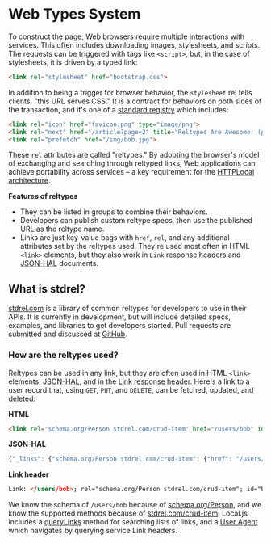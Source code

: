 # Web Types System

To construct the page, Web browsers require multiple interactions with services. This often includes downloading images, stylesheets, and scripts. The requests can be triggered with tags like `<script>`, but, in the case of stylesheets, it is driven by a typed link:

```html
<link rel="stylesheet" href="bootstrap.css">
```

In addition to being a trigger for browser behavior, the `stylesheet` rel tells clients, "this URL serves CSS." It is a contract for behaviors on both sides of the transaction, and it's one of a <a href="http://www.iana.org/assignments/link-relations/link-relations.xhtml#link-relations-1">standard registry</a> which includes:

```html
<link rel="icon" href="favicon.png" type="image/png">
<link rel="next" href="/article?page=2" title="Reltypes Are Awesome! (page 2)">
<link rel="prefetch" href="/img/bob.jpg">
```
These `rel` attributes are called "reltypes." By adopting the browser's model of exchanging and searching through reltyped links, Web applications can achieve portability across services &ndash; a key requirement for the <a href="http://httplocal.com">HTTPLocal architecture</a>.

**Features of reltypes**

 - They can be listed in groups to combine their behaviors.
 - Developers can publish custom reltype specs, then use the published URL as the reltype name.
 - Links are just key-value bags with `href`, `rel`, and any additional attributes set by the reltypes used. They're used most often in HTML `<link>` elements, but they also work in `Link` response headers and <a href="http://stateless.co/hal_specification.html">JSON-HAL</a> documents.


## What is stdrel?

<a href="http://stdrel.com">stdrel.com</a> is a library of common reltypes for developers to use in their APIs. It is currently in development, but will include detailed specs, examples, and libraries to get developers started. Pull requests are submitted and discussed at <a href="https://github.com/pfraze/stdrel.com">GitHub</a>.


### How are the reltypes used?

Reltypes can be used in any link, but they are often used in HTML <code>&lt;link&gt;</code> elements, <a href="http://stateless.co/hal_specification.html">JSON-HAL</a>, and in the <a href="http://tools.ietf.org/html/rfc5988">Link response header</a>. Here's a link to a user record that, using <code>GET</code>, <code>PUT</code>, and <code>DELETE</code>, can be fetched, updated, and deleted:</p>

**HTML**
```html
<link rel="schema.org/Person stdrel.com/crud-item" href="/users/bob" id="bob">
```

**JSON-HAL**
```javascript
{"_links": {"schema.org/Person stdrel.com/crud-item": {"href": "/users/bob", "id": "bob"} } }
```

**Link header**
```html
Link: </users/bob>; rel="schema.org/Person stdrel.com/crud-item"; id="bob"
```

We know the schema of `/users/bob` because of <a href="http://schema.org/Person">schema.org/Person</a>, and we know the supported methods because of <a href="http://stdrel.com/crud-item">stdrel.com/crud-item</a>. Local.js includes a <a href="http://httplocal.com/docs.html#docs/en/0.6.2/api/querylinks.md">queryLinks</a> method for searching lists of links, and a <a href="http://httplocal.com/docs.html#docs/en/0.6.2/api/agent.md">User Agent</a> which navigates by querying service Link headers.
